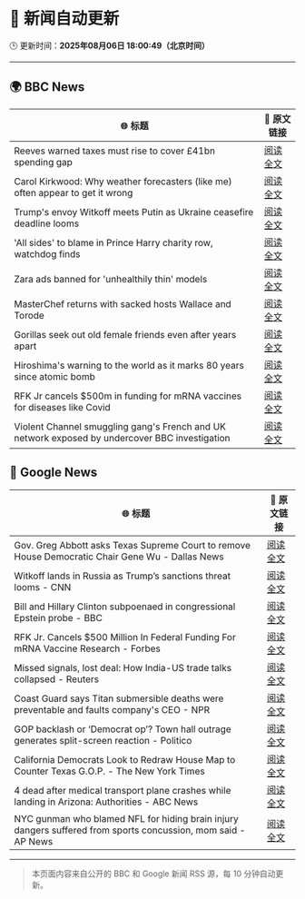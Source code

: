 # 🧠 新闻自动更新

🕒 更新时间：**2025年08月06日 18:00:49（北京时间）**

---

## 🌍 BBC News

| 🌐 标题 | 🔗 原文链接 |
|--------|-------------|
| Reeves warned taxes must rise to cover £41bn spending gap | [阅读全文](https://www.bbc.com/news/articles/cn85vyd1epzo?at_medium=RSS&at_campaign=rss) |
| Carol Kirkwood: Why weather forecasters (like me) often appear to get it wrong | [阅读全文](https://www.bbc.com/news/articles/cwy1epz58pyo?at_medium=RSS&at_campaign=rss) |
| Trump's envoy Witkoff meets Putin as Ukraine ceasefire deadline looms | [阅读全文](https://www.bbc.com/news/articles/cr5rdl1y8ndo?at_medium=RSS&at_campaign=rss) |
| 'All sides' to blame in Prince Harry charity row, watchdog finds | [阅读全文](https://www.bbc.com/news/articles/c741n548dkko?at_medium=RSS&at_campaign=rss) |
| Zara ads banned for 'unhealthily thin' models | [阅读全文](https://www.bbc.com/news/articles/cp941z3nnnxo?at_medium=RSS&at_campaign=rss) |
| MasterChef returns with sacked hosts Wallace and Torode | [阅读全文](https://www.bbc.com/news/articles/cn92vw9gl74o?at_medium=RSS&at_campaign=rss) |
| Gorillas seek out old female friends even after years apart | [阅读全文](https://www.bbc.com/news/articles/c80d7l94yvro?at_medium=RSS&at_campaign=rss) |
| Hiroshima's warning to the world as it marks 80 years since atomic bomb | [阅读全文](https://www.bbc.com/news/articles/cm2v58qrjq0o?at_medium=RSS&at_campaign=rss) |
| RFK Jr cancels $500m in funding for mRNA vaccines for diseases like Covid | [阅读全文](https://www.bbc.com/news/articles/c74dzdddvmjo?at_medium=RSS&at_campaign=rss) |
| Violent Channel smuggling gang's French and UK network exposed by undercover BBC investigation | [阅读全文](https://www.bbc.com/news/articles/cly48nmmzdro?at_medium=RSS&at_campaign=rss) |

## 📰 Google News

| 🌐 标题 | 🔗 原文链接 |
|--------|-------------|
| Gov. Greg Abbott asks Texas Supreme Court to remove House Democratic Chair Gene Wu - Dallas News | [阅读全文](https://news.google.com/rss/articles/CBMizwFBVV95cUxQZDlJWUNyV0tkbEwzWnllODJnV2lkLTdnVGQ5b0RqcVNnVVZWcmJBNTFyQTRPeFZJbXpNRVVCYUJuWVhuVGp0YmNwVTVNUTJiazdYSExSUHJLTU9DUkx1UjhWSzRnWW9pVHg3T2FUMmlJbWNyZk9BUjhEQ2tVeGgySUk5RExJTFVISEdHbHdlUU9KODRXZFNNbFhtdkdCNzlkT2thTVlsOEVoQkMwaUZ0Nk0wRDIzSmV0WHItUU1lNy02S3N3Z0sySU50VzN5a0k?oc=5) |
| Witkoff lands in Russia as Trump’s sanctions threat looms - CNN | [阅读全文](https://news.google.com/rss/articles/CBMigwFBVV95cUxPLXo1N3Y4WTBaUXlXcGpDSTJRbG5jS3hEdjIwdEY2ZnFCbkIxd1p3RDd2amdTbi0wYklvN0RlVDExRmF1RGR0Mmh0b2Rsd05wMG5XdlBMNDNvS19SYnlNc3JkYV9LTnhMWkFKSUJtT1lmRXN6VS1Gay1SQUc2ZThOLWExc9IBiAFBVV95cUxNX1pWWVA1RlNfN01ITUN2YlRwRWd3c2JicmUyaDhVTTRhcDl0el9qWUZ2eTdWell6Nml0elBwemFGS0Vzc0ZfcUdvQktvQXlUWElKTTRjZk1FR1kzVmQ5RkZYWGZ4c05reDFQeExYOVFhdVdMNFBfS2llTGt4THNiUEZhcTUzV2t4?oc=5) |
| Bill and Hillary Clinton subpoenaed in congressional Epstein probe - BBC | [阅读全文](https://news.google.com/rss/articles/CBMiWkFVX3lxTE5zdFlvakFXY1JWd2sxbDZ1M2VESXVrRkppNXpiNUJVYmtvRkhVQzZWNjlHN0dITXdsdnZ6NW9ZYmpFMzFFRnpQcE5fX2VBQ19zM28yT3llY0MwQdIBX0FVX3lxTE93eTc3VzZ6Slp5N0IySlNrSDByMW9oLXpjaEI3Nm1IbEtVTkhPcEE4OXVBSjJRTGo1R1hRcU0td1BRSG95N0MyWl90UkdPYjQwd2ZuaDRXRm9hS0FjZXdN?oc=5) |
| RFK Jr. Cancels $500 Million In Federal Funding For mRNA Vaccine Research - Forbes | [阅读全文](https://news.google.com/rss/articles/CBMiwwFBVV95cUxQR00yYzNkR2NRNWZUc0t5ZkFWcnZqbzlPOWpJbGVON3lkMVhSXzJBdjktekMyOXpmZW9USERrcXJwaDF1VkVYZDVzZUhOZDRnUVQ1eUQ2R3lPODhlMW55Q000a0djTGJhSFJGTHZlUF84V0E1eURob2h2Ym8zV1NPbE1nTHJPd3pXQTdSeWdVY3pCSHdNTGdmMU9GekdXNUQ5REs3dklfSVlDWmRzeWdiU0QxVFZOb2N4LVFBRFJKMlA4b0E?oc=5) |
| Missed signals, lost deal: How India-US trade talks collapsed - Reuters | [阅读全文](https://news.google.com/rss/articles/CBMiqwFBVV95cUxOak1xeXVEcE9lNC1Zbzl5MUloaUtvUXJ2QWxoLWVETEJuWVVVb1plLXJkMzBSVkdEUHo5S1pWc0pGMGVhR0lRM1o2alZ5WGt6R2Q3UllNdFVyTW1zZzE3MHVRTW1ESFpnQmRQQkxqcTZsSk5yWTVJa2xMSnk5N3l4d1ZPYzZmc2x4Wkh2QWJ4UjNHUE56QWk2Wmc0Zk1xUkNqSWMwSHg5V1dWZlk?oc=5) |
| Coast Guard says Titan submersible deaths were preventable and faults company's CEO - NPR | [阅读全文](https://news.google.com/rss/articles/CBMinwFBVV95cUxOQUkxbFpqRk12VjhQbm9BY185UjhxYkRoTldXdXpNMkZzcGR1SHlEdEREUi1zZGdGdlpwVUlyMTY2ZGV4Z2pMcDVFU3lkS0pLSFFiVnJCNjNYRFR4R1g4OUFHeXJwQ1Yya2tCa1AxT2tMbVd6X1RQTnZIT1U0X3Vxb0pYZHdJeC1HTlMySlR2VTJKTDgyOWhxby1jM0M1RFk?oc=5) |
| GOP backlash or ‘Democrat op’? Town hall outrage generates split-screen reaction - Politico | [阅读全文](https://news.google.com/rss/articles/CBMihgFBVV95cUxNSmhjUG9qOHFFOGdtNXdmNFdpLUtzSVU3bmx5UTFUVC05SHZwbTdSSW93UzVtYzA5RTl2My1kWUZMelIwdEo1UmhtdUx3OXZJdV9obnRyMEdhdnV1RDF2MDVjSXY5QjlxTE9TTmNscXMtMGFlSE9QbEdlb2tjZm1OUVEtRGFwQQ?oc=5) |
| California Democrats Look to Redraw House Map to Counter Texas G.O.P. - The New York Times | [阅读全文](https://news.google.com/rss/articles/CBMikAFBVV95cUxNTS1obl9KWVBTanlEck1LOVhJZTcxaUx5cjd0MEtOQlNXZ1IwX18tZ0hkTHl0UHhNaHliWnFodk1HWW9FSS1BRkhlMi04YnRWY3FwV2F3UjhBdE1CcGFOS01xSzdLSnJsbW5QMjhKdFpId2EtLVJwdG05eXczdENFOUQ3OV9meG5Oc1k3dUFKSXo?oc=5) |
| 4 dead after medical transport plane crashes while landing in Arizona: Authorities - ABC News | [阅读全文](https://news.google.com/rss/articles/CBMikwFBVV95cUxNdkZJTmZSVHV0UDJRU0tic2l3eHdjaGN6RF9WaVowb2VmUkFTLU14dExLb1ZsN0V3cV9GMlhHS1E2djFmQWJEeFo5ZW10cW1sWGlmNkduVENNZkpMcmZwYzJ4bU1OeEdTVjU5RGZCd19rS3Z6SWdzVGswaE1vbDVoU3M4c1FBNmJLdFNkOWc1TVUxcVnSAZgBQVVfeXFMUEFWZkxvVUlRN0ROVjI4SkhfUnpLVVdwMWptWWx3dVhYTFVxWHNhUGNET0xnZFFMRk5KcGVST3JUSm9BUUpjakR3Y3RzdHVlcWNsTl9kWHIyb3Ntd2VCbHAzbS11b2FNclBNOW1wcU1HV1lWX3JkNVFVbW9fb216T3BoeWFvNkF4QWVvd2FEVDhoSDd0X0ZDMnI?oc=5) |
| NYC gunman who blamed NFL for hiding brain injury dangers suffered from sports concussion, mom said - AP News | [阅读全文](https://news.google.com/rss/articles/CBMimwFBVV95cUxOdDBKU2gtN1JOb0t6NV84NjJXR3JQVkFndVV5Z1N4Z1cyUUgtQU5xbVZjaFpjbW1MdVRIX2VDcjl3RVJCLUhjOS1VMWpHems0STVmU0EyV0xJTktaeXZTcW9ib0JYT1JVWFAwSjZQNktONGstcl9WSTltSHdXSUZOZXZaVmJtWnFkbVJnTjJTNEFNaVJGS3VFN0dPYw?oc=5) |

---
> 本页面内容来自公开的 BBC 和 Google 新闻 RSS 源，每 10 分钟自动更新。